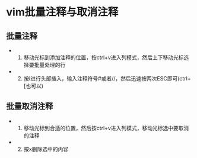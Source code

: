 # vim批量注释与取消注释

## 批量注释

- 1. 移动光标到添加注释的位置，按ctrl+v进入列模式，然后上下移动光标选择要批量处理的行
- 2. 按I进行头部插入，输入注释符号#或者//，然后迅速按两次ESC即可(ctrl+[也可以)

## 批量取消注释

- 1. 移动光标到合适的位置，然后按ctrl+v进入列模式，移动光标选中要取消的注释
- 2. 按x删除选中的内容

